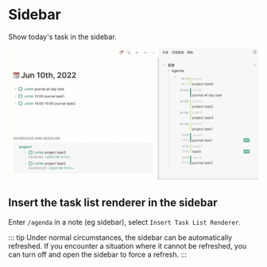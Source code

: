 # Sidebar

Show today's task in the sidebar.

![sidebar](../../screenshots/sidebar.png)

## Insert the task list renderer in the sidebar

Enter `/agenda` in a note (eg sidebar), select `Insert Task List Renderer`.

::: tip
Under normal circumstances, the sidebar can be automatically refreshed. If you encounter a situation where it cannot be refreshed, you can turn off and open the sidebar to force a refresh.
:::